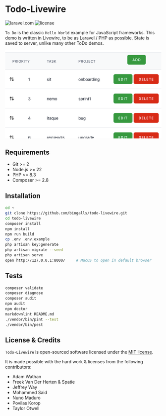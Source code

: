 # Todo-Livewire

![laravel.com](https://raw.githubusercontent.com/laravel/art/master/logo-lockup/5%20SVG/2%20CMYK/1%20Full%20Color/laravel-logolockup-cmyk-red.svg)
![license](https://img.shields.io/packagist/l/laravel/framework)

`To Do` is the classic `Hello World` example for JavaScript frameworks. This
demo is written in Livewire, to be as Laravel / PHP as possible. State is
saved to server, unlike many other ToDo demos.

![screenshot](screenshot.png)

## Requirements

- Git >= 2
- Node.js >= 22
- PHP >= 8.3
- Composer >= 2.8

## Installation

```bash
cd ~
git clone https://github.com/bingalls/todo-livewire.git
cd todo-livewire
composer install
npm install
npm run build
cp .env .env.example
php artisan key:generate
php artisan migrate --seed
php artisan serve
open http://127.0.0.1:8000/     # MacOS to open in default browser
```

## Tests

```bash
composer validate
composer diagnose
composer audit
npm audit
npm doctor
markdownlint README.md
./vendor/bin/pint --test
./vendor/bin/pest
```

## License & Credits

`Todo-Livewire` is open-sourced software licensed under the
[MIT license](https://opensource.org/licenses/MIT).

It is made possible with the hard work & licenses from the following contributors:

- Adam Wathan
- Freek Van Der Herten & Spatie
- Jeffrey Way
- Mohammed Said
- Nuno Maduro
- Povilas Korop
- Taylor Otwell
